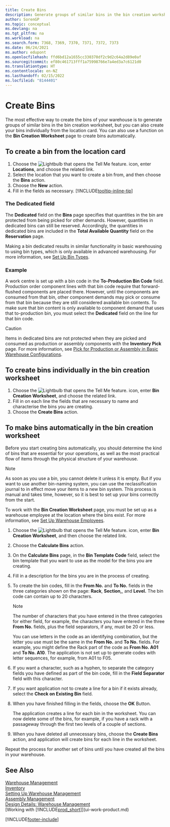 ```yaml
---
title: Create Bins
description: Generate groups of similar bins in the bin creation worksheet, create bins individually on the location card, or automatically on the Bin Creation Worksheet.
author: SorenGP
ms.topic: conceptual
ms.devlang: na
ms.tgt_pltfrm: na
ms.workload: na
ms.search.form: 7368, 7369, 7370, 7371, 7372, 7373
ms.date: 06/24/2021
ms.author: edupont
ms.openlocfilehash: ffd6bd12a1655cc330370df2c9d2c64a2d89e0af
ms.sourcegitcommit: ef80c461713fff1a75998766e7a4ed3a7c6121d0
ms.translationtype: HT
ms.contentlocale: en-NZ
ms.lasthandoff: 02/15/2022
ms.locfileid: "8144401"
---
```

# <a name="create-bins"></a>Create Bins

The most effective way to create the bins of your warehouse is to generate groups of similar bins in the bin creation worksheet, but you can also create your bins individually from the location card. You can also use a function on the **Bin Creation Worksheet** page to create bins automatically.  

## <a name="to-create-a-bin-from-the-location-card"></a>To create a bin from the location card

1.  Choose the ![Lightbulb that opens the Tell Me feature.](media/ui-search/search_small.png "Tell me what you want to do") icon, enter **Locations**, and choose the related link.  
2.  Select the location that you want to create a bin from, and then choose the **Bins** action.  
3. Choose the **New** action.
4. Fill in the fields as necessary. [!INCLUDE[tooltip-inline-tip](includes/tooltip-inline-tip_md.md)]

### <a name="the-dedicated-field"></a>The Dedicated field

The **Dedicated** field on the **Bins** page specifies that quantities in the bin are protected from being picked for other demands. However, quantities in dedicated bins can still be reserved. Accordingly, the quantities in dedicated bins are included in the **Total Available Quantity** field on the **Reservation** page.

Making a bin dedicated results in similar functionality in basic warehousing to using bin types, which is only available in advanced warehousing. For more information, see [Set Up Bin Types](warehouse-how-to-set-up-bin-types.md).

### <a name="example"></a>Example

A work centre is set up with a bin code in the **To-Production Bin Code** field. Production order component lines with that bin code require that forward-flushed components are placed there. However, until the components are consumed from that bin, other component demands may pick or consume from that bin because they are still considered available bin contents. To make sure that bin content is only available to component demand that uses that to-production bin, you must select the **Dedicated** field on the line for that bin code.

> [!Caution]
> Items in dedicated bins are not protected when they are picked and consumed as production or assembly components with the **Inventory Pick** page. For more information, see [Pick for Production or Assembly in Basic Warehouse Configurations](warehouse-how-to-pick-for-production.md).

## <a name="to-create-bins-individually-in-the-bin-creation-worksheet"></a>To create bins individually in the bin creation worksheet

1.  Choose the ![Lightbulb that opens the Tell Me feature.](media/ui-search/search_small.png "Tell me what you want to do") icon, enter **Bin Creation Worksheet**, and choose the related link.  
2.  Fill in on each line the fields that are necessary to name and characterise the bins you are creating.  
3.  Choose the **Create Bins** action.  

## <a name="to-make-bins-automatically-in-the-bin-creation-worksheet"></a>To make bins automatically in the bin creation worksheet

Before you start creating bins automatically, you should determine the kind of bins that are essential for your operations, as well as the most practical flow of items through the physical structure of your warehouse.  

> [!NOTE]  
> As soon as you use a bin, you cannot delete it unless it is empty. But if you want to use another bin-naming system, you can use the reclassification journal to in effect move your items to a new bin system. This process is manual and takes time, however, so it is best to set up your bins correctly from the start.  

To work with the **Bin Creation Worksheet** page, you must be set up as a warehouse employee at the location where the bins exist. For more information, see [Set Up Warehouse Employees](warehouse-how-to-set-up-warehouse-employees.md).    

1.  Choose the ![Lightbulb that opens the Tell Me feature.](media/ui-search/search_small.png "Tell me what you want to do") icon, enter **Bin Creation Worksheet**, and then choose the related link.  
2.  Choose the **Calculate Bins** action.
3. On the **Calculate Bins** page, in the **Bin Template Code** field, select the bin template that you want to use as the model for the bins you are creating.
4.  Fill in a description for the bins you are in the process of creating.  
5.  To create the bin codes, fill in the **From No.** and **To No.** fields in the three categories shown on the page: **Rack**, **Section,**, and **Level.** The bin code can contain up to 20 characters.  

    > [!NOTE]  
    >  The number of characters that you have entered in the three categories for either field, for example, the characters you have entered in the three **From No.** fields, plus the field separators, if any, must be 20 or less.  

     You can use letters in the code as an identifying combination, but the letter you use must be the same in the **From No.** and **To No.** fields. For example, you might define the Rack part of the code as **From No. A01** and **To No. A10**. The application is not set up to generate codes with letter sequences, for example, from A01 to F05.  

6.  If you want a character, such as a hyphen, to separate the category fields you have defined as part of the bin code, fill in the **Field Separator** field with this character.  
7.  If you want application not to create a line for a bin if it exists already, select the **Check on Existing Bin** field.  
8. When you have finished filling in the fields, choose the **OK** Button.

    The application creates a line for each bin in the worksheet. You can now delete some of the bins, for example, if you have a rack with a passageway through the first two levels of a couple of sections.  

9. When you have deleted all unnecessary bins, choose the **Create Bins** action, and application will create bins for each line in the worksheet.  

Repeat the process for another set of bins until you have created all the bins in your warehouse.  

## <a name="see-also"></a>See Also

[Warehouse Management](warehouse-manage-warehouse.md)  
[Inventory](inventory-manage-inventory.md)  
[Setting Up Warehouse Management](warehouse-setup-warehouse.md)     
[Assembly Management](assembly-assemble-items.md)    
[Design Details: Warehouse Management](design-details-warehouse-management.md)  
[Working with [!INCLUDE[prod_short](includes/prod_short.md)]](ui-work-product.md)


[!INCLUDE[footer-include](includes/footer-banner.md)]